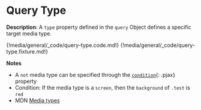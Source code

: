 # Query Type

__Description__: A `type` property defined in the `query` Object defines a specific target media type.

{!media/general/_code/query-type.code.md!}
{!media/general/_code/query-type.fixture.md!}

__Notes__

+ A `not` media type can be specified through the [`condition`](./../media/query-type.md#condition){: .pjax} property
+ Condition: If the media type is a `screen`, then the `background` of `.test` is `red`
+ <span class="mdn-tag">MDN</span> [Media types](https://developer.mozilla.org/en-US/docs/Web/CSS/@media#Media_types)

<div class="cf"></div>
<div class="end"></div>

